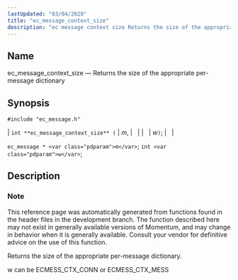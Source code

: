```yaml
---
lastUpdated: "03/04/2020"
title: "ec_message_context_size"
description: "ec message context size Returns the size of the appropriate per message dictionary int ec message context size m w ec message m int w This reference page was automatically generated from functions found in the header files in the development branch The function described here may not exist in..."
---
```


<a name="apis.ec_message_context_size"></a> 
## Name

ec_message_context_size — Returns the size of the appropriate per-message dictionary

## Synopsis

`#include "ec_message.h"`

| `int **ec_message_context_size** (` | <var class="pdparam">m</var>, |   |
|   | <var class="pdparam">w</var>`)`; |   |

`ec_message * <var class="pdparam">m</var>`;
`int <var class="pdparam">w</var>`;<a name="idp55518704"></a> 
## Description

### Note

This reference page was automatically generated from functions found in the header files in the development branch. The function described here may not exist in generally available versions of Momentum, and may change in behavior when it is generally available. Consult your vendor for definitive advice on the use of this function.

Returns the size of the appropriate per-message dictionary.

w can be ECMESS_CTX_CONN or ECMESS_CTX_MESS